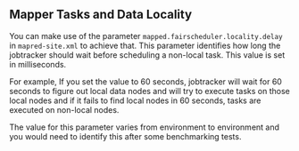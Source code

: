## Mapper Tasks and Data Locality

You can make use of the parameter `mapped.fairscheduler.locality.delay` in `mapred-site.xml` to achieve that. This parameter identifies how long the jobtracker should wait before scheduling a non-local task. This value is set in milliseconds.

For example, If you set the value to 60 seconds, jobtracker will wait for 60 seconds to figure out local data nodes and will try to execute tasks on those local nodes and if it fails to find local nodes in 60 seconds, tasks are executed on non-local nodes.

The value for this parameter varies from environment to environment and you would need to identify this after some benchmarking tests.